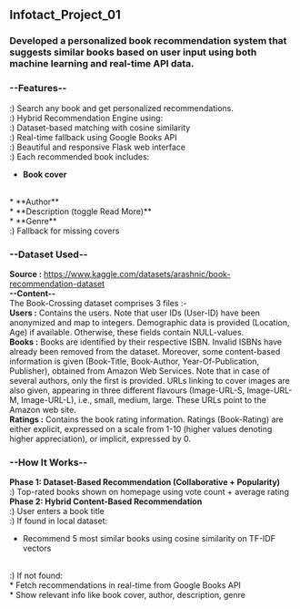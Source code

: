 ## Infotact_Project_01
### Developed a personalized book recommendation system that suggests similar books based on user input using both machine learning and real-time API data. 


### **--Features--**
:) Search any book and get personalized recommendations.
<br>
:) Hybrid Recommendation Engine using:
<br>
:) Dataset-based matching with cosine similarity
<br>
:) Real-time fallback using Google Books API
<br>
:) Beautiful and responsive Flask web interface
<br>
:) Each recommended book includes:
<br>
* **Book cover**
<br>
* **Author**
<br>
* **Description (toggle Read More)**
<br>
* **Genre**
<br>
:) Fallback for missing covers
<br>


### **--Dataset Used--**
**Source :** https://www.kaggle.com/datasets/arashnic/book-recommendation-dataset
<br>
**--Content--**
<br>
The Book-Crossing dataset comprises 3 files :-
<br>
**Users :** Contains the users. Note that user IDs (User-ID) have been anonymized and map to integers. Demographic data is provided (Location, Age) if available. Otherwise, these fields contain NULL-values.
<br>
**Books :** Books are identified by their respective ISBN. Invalid ISBNs have already been removed from the dataset. Moreover, some content-based information is given (Book-Title, Book-Author, Year-Of-Publication, Publisher), obtained from Amazon Web Services. Note that in case of several authors, only the first is provided. URLs linking to cover images are also given, appearing in three different flavours (Image-URL-S, Image-URL-M, Image-URL-L), i.e., small, medium, large. These URLs point to the Amazon web site.
<br>
**Ratings :** Contains the book rating information. Ratings (Book-Rating) are either explicit, expressed on a scale from 1-10 (higher values denoting higher appreciation), or implicit, expressed by 0.
<br>

###  **--How It Works--**
**Phase 1: Dataset-Based Recommendation (Collaborative + Popularity)**
<br>
:) Top-rated books shown on homepage using vote count + average rating
<br>
**Phase 2: Hybrid Content-Based Recommendation**
<br>
:) User enters a book title
<br>
:) If found in local dataset:
<br>
* Recommend 5 most similar books using cosine similarity on TF-IDF vectors
<br>
:) If not found:
<br>
* Fetch recommendations in real-time from Google Books API
<br>
* Show relevant info like book cover, author, description, genre
<br>



















